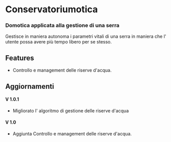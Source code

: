 # Conservatoriumotica
### Domotica applicata alla gestione di una serra
Gestisce in maniera autonoma i parametri vitali di una serra in maniera che l' utente possa avere più tempo libero per se stesso.

## Features
- Controllo e management delle riserve d'acqua.

## Aggiornamenti
#### V 1.0.1
 - Migliorato l' algoritmo di gestione delle riserve d'acqua

#### V 1.0
 - Aggiunta Controllo e management delle riserve d'acqua.
